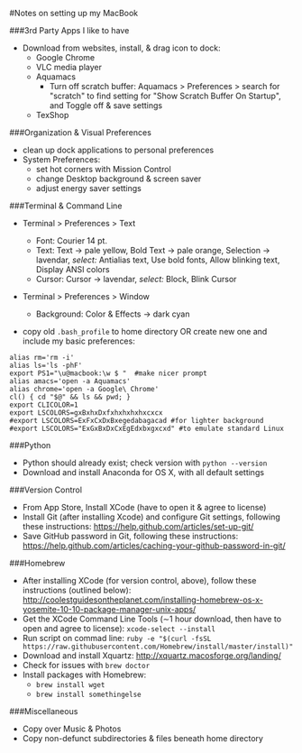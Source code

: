 #Notes on setting up my MacBook

###3rd Party Apps I like to have
- Download from websites, install, & drag icon to dock:
   - Google Chrome
   - VLC media player
   - Aquamacs
	   - Turn off scratch buffer: Aquamacs > Preferences > search for
         "scratch" to find setting for "Show Scratch Buffer On
         Startup", and Toggle off & save settings
   - TexShop

###Organization & Visual Preferences
- clean up dock applications to personal preferences
- System Preferences:
	- set hot corners with Mission Control
	- change Desktop background & screen saver
	- adjust energy saver settings

###Terminal & Command Line

- Terminal > Preferences > Text
  - Font: Courier 14 pt.
  - Text: Text $\rightarrow$ pale yellow, Bold Text $\rightarrow$ pale
    orange, Selection $\rightarrow$ lavendar, *select:* Antialias text, Use bold
    fonts, Allow blinking text, Display ANSI colors
  - Cursor: Cursor $\rightarrow$ lavendar, *select:*  Block, Blink Cursor

- Terminal > Preferences > Window
  - Background: Color & Effects $\rightarrow$ dark cyan

- copy old ```.bash_profile``` to home directory OR create new one and include my basic preferences:
```
alias rm='rm -i' 
alias ls='ls -phF'
export PS1="\u@macbook:\w $ "  #make nicer prompt
alias amacs='open -a Aquamacs'
alias chrome='open -a Google\ Chrome'
cl() { cd "$@" && ls && pwd; }
export CLICOLOR=1
export LSCOLORS=gxBxhxDxfxhxhxhxhxcxcx
#export LSCOLORS=ExFxCxDxBxegedabagacad #for lighter background
#export LSCOLORS="ExGxBxDxCxEgEdxbxgxcxd" #to emulate standard Linux
```

###Python
- Python should already exist; check version with ```python --version```
- Download and install Anaconda for OS X, with all default settings


###Version Control
- From App Store, Install XCode (have to open it & agree to license)
- Install Git (after installing Xcode) and configure Git settings, following these instructions:
https://help.github.com/articles/set-up-git/
- Save GitHub password in Git, following these instructions:
https://help.github.com/articles/caching-your-github-password-in-git/

###Homebrew
- After installing XCode (for version control, above), follow these
  instructions (outlined below): http://coolestguidesontheplanet.com/installing-homebrew-os-x-yosemite-10-10-package-manager-unix-apps/
- Get the XCode Command Line Tools ($\sim$1 hour download, then have
  to open and agree to license): ```xcode-select --install```
- Run script on commad line:
```ruby -e "$(curl -fsSL https://raw.githubusercontent.com/Homebrew/install/master/install)"```
- Download and install Xquartz: http://xquartz.macosforge.org/landing/
- Check for issues with ```brew doctor```
- Install packages with Homebrew:
	- ```brew install wget```
	- ```brew install somethingelse```

###Miscellaneous
- Copy over Music & Photos
- Copy non-defunct subdirectories & files beneath home directory
